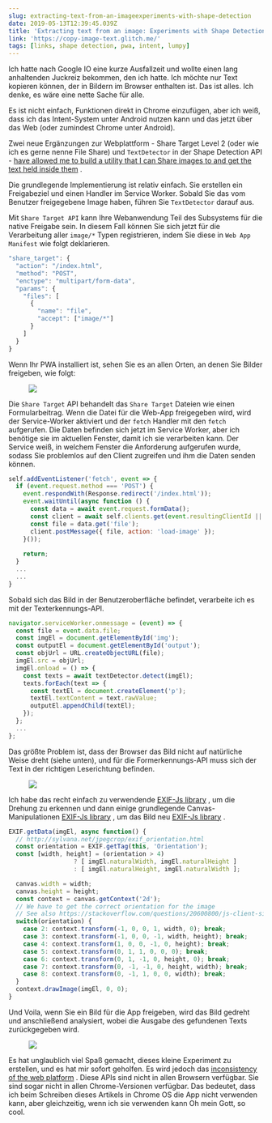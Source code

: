 ```yaml
---
slug: extracting-text-from-an-imageexperiments-with-shape-detection
date: 2019-05-13T12:39:45.039Z
title: 'Extracting text from an image: Experiments with Shape Detection'
link: 'https://copy-image-text.glitch.me/'
tags: [links, shape detection, pwa, intent, lumpy]
---
```

Ich hatte nach Google IO eine kurze Ausfallzeit und wollte einen lang anhaltenden Juckreiz bekommen, den ich hatte. Ich möchte nur Text kopieren können, der in Bildern im Browser enthalten ist. Das ist alles. Ich denke, es wäre eine nette Sache für alle.

Es ist nicht einfach, Funktionen direkt in Chrome einzufügen, aber ich weiß, dass ich das Intent-System unter Android nutzen kann und das jetzt über das Web (oder zumindest Chrome unter Android).

Zwei neue Ergänzungen zur Webplattform - Share Target Level 2 (oder wie ich es gerne nenne File Share) und `TextDetector` in der Shape Detection API - [have allowed me to build a utility that I can Share images to and get the text held inside them](https://copy-image-text.glitch.me/) .

Die grundlegende Implementierung ist relativ einfach. Sie erstellen ein Freigabeziel und einen Handler im Service Worker. Sobald Sie das vom Benutzer freigegebene Image haben, führen Sie `TextDetector` darauf aus.

Mit `Share Target API` kann Ihre Webanwendung Teil des Subsystems für die native Freigabe sein. In diesem Fall können Sie sich jetzt für die Verarbeitung aller `image/*` Typen registrieren, indem Sie diese in `Web App Manifest` wie folgt deklarieren.

```javascript
"share_target": {
  "action": "/index.html",
  "method": "POST",
  "enctype": "multipart/form-data",
  "params": {
    "files": [
      {
        "name": "file",
        "accept": ["image/*"]
      }
    ]
  }
}
```

Wenn Ihr PWA installiert ist, sehen Sie es an allen Orten, an denen Sie Bilder freigeben, wie folgt:

<figure><img src="/images/2019-05-13-extracting-text-from-an-imageexperiments-with-shape-detection-0.jpeg"></figure>

Die `Share Target` API behandelt das `Share Target` Dateien wie einen Formularbeitrag. Wenn die Datei für die Web-App freigegeben wird, wird der Service-Worker aktiviert und der `fetch` Handler mit den `fetch` aufgerufen. Die Daten befinden sich jetzt im Service Worker, aber ich benötige sie im aktuellen Fenster, damit ich sie verarbeiten kann. Der Service weiß, in welchem Fenster die Anforderung aufgerufen wurde, sodass Sie problemlos auf den Client zugreifen und ihm die Daten senden können.

```javascript
self.addEventListener('fetch', event => {
  if (event.request.method === 'POST') {
    event.respondWith(Response.redirect('/index.html'));
    event.waitUntil(async function () {
      const data = await event.request.formData();
      const client = await self.clients.get(event.resultingClientId || event.clientId);
      const file = data.get('file');
      client.postMessage({ file, action: 'load-image' });
    }());
    
    return;
  }
  ...
  ...
}

```

Sobald sich das Bild in der Benutzeroberfläche befindet, verarbeite ich es mit der Texterkennungs-API.

```javascript
navigator.serviceWorker.onmessage = (event) => {  
  const file = event.data.file;
  const imgEl = document.getElementById('img');
  const outputEl = document.getElementById('output');
  const objUrl = URL.createObjectURL(file);
  imgEl.src = objUrl;
  imgEl.onload = () => {
    const texts = await textDetector.detect(imgEl);
    texts.forEach(text => {
      const textEl = document.createElement('p');
      textEl.textContent = text.rawValue;
      outputEl.appendChild(textEl);
    });
  };
  ...
};
```

Das größte Problem ist, dass der Browser das Bild nicht auf natürliche Weise dreht (siehe unten), und für die Formerkennungs-API muss sich der Text in der richtigen Leserichtung befinden.

<figure><img src="/images/2019-05-13-extracting-text-from-an-imageexperiments-with-shape-detection-1.jpeg"></figure>

Ich habe das recht einfach zu verwendende [EXIF-Js library](https://github.com/exif-js/exif-js) , um die Drehung zu erkennen und dann einige grundlegende Canvas-Manipulationen [EXIF-Js library](https://github.com/exif-js/exif-js) , um das Bild neu [EXIF-Js library](https://github.com/exif-js/exif-js) .

```javascript
EXIF.getData(imgEl, async function() {
  // http://sylvana.net/jpegcrop/exif_orientation.html
  const orientation = EXIF.getTag(this, 'Orientation');
  const [width, height] = (orientation > 4) 
                  ? [ imgEl.naturalWidth, imgEl.naturalHeight ]
                  : [ imgEl.naturalHeight, imgEl.naturalWidth ];

  canvas.width = width;
  canvas.height = height;
  const context = canvas.getContext('2d');
  // We have to get the correct orientation for the image
  // See also https://stackoverflow.com/questions/20600800/js-client-side-exif-orientation-rotate-and-mirror-jpeg-images
  switch(orientation) {
    case 2: context.transform(-1, 0, 0, 1, width, 0); break;
    case 3: context.transform(-1, 0, 0, -1, width, height); break;
    case 4: context.transform(1, 0, 0, -1, 0, height); break;
    case 5: context.transform(0, 1, 1, 0, 0, 0); break;
    case 6: context.transform(0, 1, -1, 0, height, 0); break;
    case 7: context.transform(0, -1, -1, 0, height, width); break;
    case 8: context.transform(0, -1, 1, 0, 0, width); break;
  }
  context.drawImage(imgEl, 0, 0);
}
```

Und Voila, wenn Sie ein Bild für die App freigeben, wird das Bild gedreht und anschließend analysiert, wobei die Ausgabe des gefundenen Texts zurückgegeben wird.

<figure><img src="/images/2019-05-13-extracting-text-from-an-imageexperiments-with-shape-detection-2.jpeg"></figure>

Es hat unglaublich viel Spaß gemacht, dieses kleine Experiment zu erstellen, und es hat mir sofort geholfen. Es wird jedoch das [inconsistency of the web platform](/the-lumpy-web/) . Diese APIs sind nicht in allen Browsern verfügbar. Sie sind sogar nicht in allen Chrome-Versionen verfügbar. Das bedeutet, dass ich beim Schreiben dieses Artikels in Chrome OS die App nicht verwenden kann, aber gleichzeitig, wenn ich sie verwenden kann Oh mein Gott, so cool.

